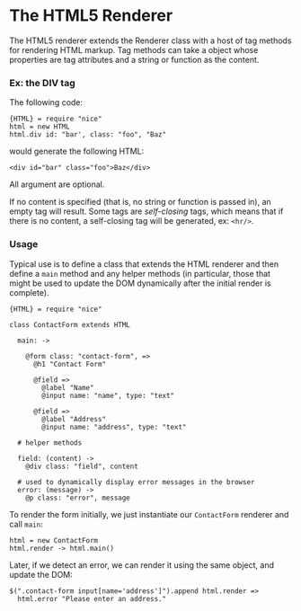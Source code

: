 # The HTML5 Renderer

The HTML5 renderer extends the Renderer class with a host of tag methods for rendering HTML markup. Tag methods can take a object whose properties are tag attributes and a string or function as the content.

### Ex: the DIV tag

The following code:

    {HTML} = require "nice"
    html = new HTML
    html.div id: "bar', class: "foo", "Baz"
    
would generate the following HTML:

    <div id="bar" class="foo">Baz</div>
    
All argument are optional.

If no content is specified (that is, no string or function is passed in), an empty tag will result. Some tags are _self-closing_ tags, which means that if there is no content, a self-closing tag will be generated, ex: `<hr/>`.

### Usage

Typical use is to define a class that extends the HTML renderer and then define a `main` method and any helper methods (in particular, those that might be used to update the DOM dynamically after the initial render is complete).

    {HTML} = require "nice"
    
    class ContactForm extends HTML
    
      main: ->
        
        @form class: "contact-form", =>
          @h1 "Contact Form"
          
          @field => 
            @label "Name"
            @input name: "name", type: "text"
            
          @field => 
            @label "Address"
            @input name: "address", type: "text"
        
      # helper methods
      
      field: (content) ->
        @div class: "field", content
        
      # used to dynamically display error messages in the browser
      error: (message) ->
        @p class: "error", message
        
To render the form initially, we just instantiate our `ContactForm` renderer and call `main`:

    html = new ContactForm
    html.render -> html.main()
    
Later, if we detect an error, we can render it using the same object, and update the DOM:

    $(".contact-form input[name='address']").append html.render =>  
      html.error "Please enter an address."